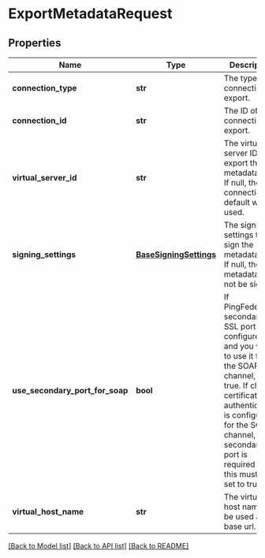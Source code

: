 # ExportMetadataRequest

## Properties
Name | Type | Description | Notes
------------ | ------------- | ------------- | -------------
**connection_type** | **str** | The type of connection to export. | 
**connection_id** | **str** | The ID of the connection to export. | 
**virtual_server_id** | **str** | The virtual server ID to export the metadata with. If null, the connection&#39;s default will be used. | [optional] 
**signing_settings** | [**BaseSigningSettings**](BaseSigningSettings.md) | The signing settings to sign the metadata with. If null, the metadata will not be signed | [optional] 
**use_secondary_port_for_soap** | **bool** | If PingFederate&#39;s secondary SSL port is configured and you want to use it for the SOAP channel, set to true. If client-certificate authentication is configured for the SOAP channel, the secondary port is required and this must be set to true. | [optional] 
**virtual_host_name** | **str** | The virtual host name to be used as the base url. | [optional] 

[[Back to Model list]](../README.md#documentation-for-models) [[Back to API list]](../README.md#documentation-for-api-endpoints) [[Back to README]](../README.md)


